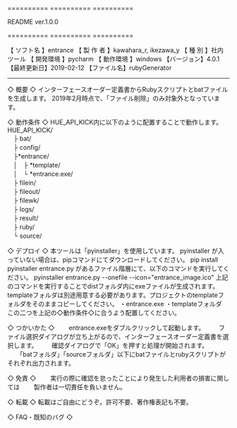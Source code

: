 ========== ========== ==========

  README  ver.1.0.0

========== ========== ==========

【 ソフト名 】entrance
【 製 作 者 】kawahara_r, ikezawa_y
【  種  別  】社内ツール
【 開発環境 】pycharm
【 動作環境 】windows
【バージョン】4.0.1
【最終更新日】2019-02-12
【ファイル名】rubyGenerator

---------- ----------
◇ 概要 ◇
インターフェースオーダー定義書からRubyスクリプトとbatファイルを生成します。
2019年2月時点で、「ファイル削除」のみ対象外となっています。

◇ 動作条件 ◇
HUE_API_KICK内に以下のように配置することで動作します。<br>
HUE_API_KICK/ <br>
　├ bat/ <br>
　├ config/<br>
　├*entrance/<br>
　│　├ *template/<br>
　│　└ *entrance.exe/<br>
　├ filein/<br>
　├ fileout/<br>
　├ filewk/<br>
　├ logs/<br>
　├ result/<br>
　├ ruby/<br>
　└ source/<br>


◇ デプロイ ◇
    本ツールは「pyinstaller」を使用しています。
    pyinstaller が入っていない場合は、pipコマンドにてダウンロードしてください。
        pip install pyinstaller
    entrance.py があるファイル階層にて、以下のコマンドを実行してください。
        pyinstaller entrance.py --onefile --icon="entrance_image.ico"
    上記のコマンドを実行することでdistフォルダ内にexeファイルが生成されます。
    templateフォルダは別途用意する必要があります。プロジェクトのtemplateフォルダをそのままコピーしてください。
    ・entrance.exe
    ・templateフォルダ
    この二つを上記の◇動作条件◇に合うよう配置してください。
    

◇ つかいかた ◇
　　entrance.exeをダブルクリックして起動します。
　　ファイル選択ダイアログが立ち上がるので、インターフェースオーダー定義書を選択します。
　　確認ダイアログで「OK」を押すと処理が開始されます。
　　「batフォルダ」「sourceフォルダ」以下にbatファイルとrubyスクリプトがそれぞれ出力されます。

◇ 免責 ◇
　　実行の際に確認を怠ったことにより発生した利用者の損害に関しては
　　製作者は一切責任を負いません。


◇ 転載 ◇
   転載はご自由にどうぞ。許可不要、著作権表記も不要。

◇ FAQ・既知のバグ ◇

